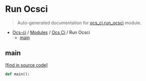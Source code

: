 # Run Ocsci

> Auto-generated documentation for [ocs_ci.run_ocsci](https://github.com/gklein/ocs-ci/blob/master/ocs_ci/run_ocsci.py) module.

- [Ocs-ci](../README.md#ocs-ci) / [Modules](../MODULES.md#ocs-ci-modules) / [Ocs Ci](index.md#ocs-ci) / Run Ocsci
    - [main](#main)

## main

[[find in source code]](https://github.com/gklein/ocs-ci/blob/master/ocs_ci/run_ocsci.py#L6)

```python
def main():
```
